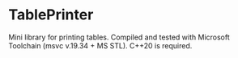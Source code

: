# TablePrinter
Mini library for printing tables. 
Compiled and tested with Microsoft Toolchain (msvc v.19.34 + MS STL). C++20 is required.
